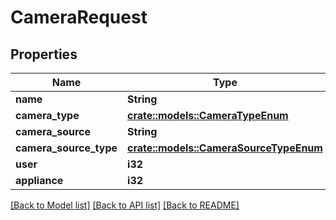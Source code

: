 # CameraRequest

## Properties

Name | Type | Description | Notes
------------ | ------------- | ------------- | -------------
**name** | **String** |  | 
**camera_type** | [**crate::models::CameraTypeEnum**](CameraTypeEnum.md) |  | 
**camera_source** | **String** |  | 
**camera_source_type** | [**crate::models::CameraSourceTypeEnum**](CameraSourceTypeEnum.md) |  | 
**user** | **i32** |  | 
**appliance** | **i32** |  | 

[[Back to Model list]](../README.md#documentation-for-models) [[Back to API list]](../README.md#documentation-for-api-endpoints) [[Back to README]](../README.md)


